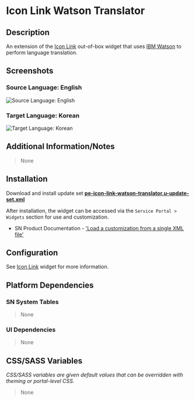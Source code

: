 # Icon Link Watson Translator

## Description

An extension of the [Icon Link](https://docs.servicenow.com/bundle/madrid-servicenow-platform/page/build/service-portal/concept/icon-link-widget.html) out-of-box widget that uses [IBM Watson](https://www.ibm.com/watson) to perform language translation.

## Screenshots

### Source Language: English

![Source Language: English](https://raw.githubusercontent.com/platform-experience/serviceportal-widget-library/master/src/pe-icon-link-watson-translator/images/source-language-english.png)

### Target Language: Korean

![Target Language: Korean](https://raw.githubusercontent.com/platform-experience/serviceportal-widget-library/master/src/pe-icon-link-watson-translator/images/target-language-korean.png)

## Additional Information/Notes

> None

## Installation

Download and install update set **[pe-icon-link-watson-translator.u-update-set.xml](https://github.com/platform-experience/serviceportal-widget-library/blob/master/src/pe-icon-link-watson-translator/pe-icon-link-watson-translator.u-update-set.xml)**

After installation, the widget can be accessed via the `Service Portal > Widgets` section for use and customization.

- SN Product Documentation - ['Load a customization from a single XML file'](https://docs.servicenow.com/bundle/kingston-application-development/page/build/system-update-sets/task/t_SaveAnUpdateSetAsAnXMLFile.html)

## Configuration

See [Icon Link](https://docs.servicenow.com/bundle/madrid-servicenow-platform/page/build/service-portal/concept/icon-link-widget.html) widget for more information.

## Platform Dependencies

### SN System Tables

> None

### UI Dependencies

> None

## CSS/SASS Variables

_CSS/SASS variables are given default values that can be overridden with theming or portal-level CSS._

> None
